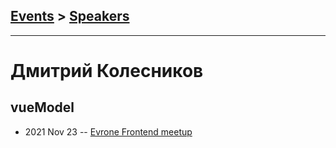 ## [Events](../README.md) > [Speakers](../speakers.md)
---

# Дмитрий Колесников

## vueModel
- 2021 Nov 23 -- [Evrone Frontend meetup](https://youtu.be/GI7fAx2w-Bk)    
